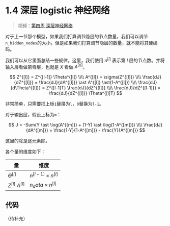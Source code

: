 # 1.4 深层 logistic 神经网络

> 视频：[第四周 深层神经网络](https://mooc.study.163.com/learn/deeplearning_ai-2001281002?tid=2001392029)

对于上一节那个模型，如果我们打算调节隐层的节点数量，我们可以调节`n_hidden_nodes`的大小。但是如果我们打算调节隐层的数量，就不能将其硬编码。

我们可以从它里面总结一些规律。这里，我们使用 $n^{[l]}$ 表示第 $l$ 层的节点数。并将输入层看做第零层，也就是 $X$ 看做 $A^{[0]}$。

$$
Z^{[l]} = Z^{[l-1]} \Theta^{[l]} \\\\
A^{[l]} = \sigma(Z^{[l]}) \\\\
\frac{dJ}{dZ^{[l]}} = \frac{dJ}{dA^{[l]}} \ast A^{[l]} \ast(1-A^{[l]}) \\\\
\frac{dJ}{d\Theta^{[l]}} = Z^{[l-1]T} \frac{dJ}{dZ^{[l]}} \\\\
\frac{dJ}{dZ^{[l-1]}} = \frac{dJ}{dZ^{[l]}} \Theta^{[l]T}
$$

非常简单，只需要把上标`1`替换为`l`，`0`替换为`l-1`。

对于输出层，假设上标为`m`：

$$
J = -Sum(Y \ast \log(A^{[m]}) + (1-Y) \ast \log(1-A^{[m]})) \\\\
\frac{dJ}{dA^{[m]}} = \frac{1-Y}{1-A^{[m]}} - \frac{Y}{A^{[m]}}
$$

这里的除是逐元素除。

各个量的维度如下：

| 量 | 维度 |
| --- | --- |
| $\Theta^{[l]}$ | $n^{[l-1]} \times n^{[l]}$ |
| $Z^{[l]}$ $A^{[l]}$ | $n_data \times n^{[l]}$ |

## 代码

（待补充）
